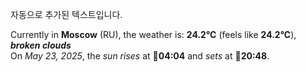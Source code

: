 
자동으로 추가된 텍스트입니다.

<!--START_SECTION:weather:moscow-->
Currently in **Moscow** (RU), the weather is: **24.2°C** (feels like **24.2°C**), ***broken clouds***<br/>
On *May 23, 2025*, the *sun rises* at 🌅**04:04** and *sets* at 🌇**20:48**.
<!--END_SECTION:weather-->
